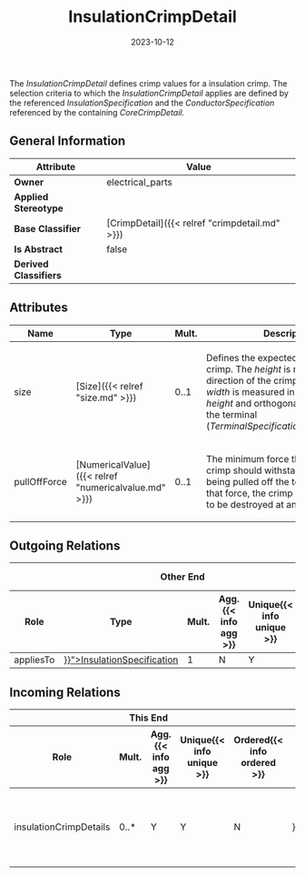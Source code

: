 ﻿---
title: InsulationCrimpDetail
toc: false
type: specs
date: "2023-10-12"
draft: false
specification: VEC
version: 2.1.0
documentType: "Recommendation"
elementType: Class
classes:
  - InsulationCrimpDetail
menu_name: vec-2.1.0
---
<p> The <i>InsulationCrimpDetail</i><i> </i>defines crimp values for a insulation crimp. The selection criteria to which the <i>InsulationCrimpDetail</i><i> </i>applies are defined by the referenced <i>InsulationSpecification</i> and the <i>ConductorSpecification</i> referenced by the containing <i>CoreCrimpDetail.</i>      </p>

## General Information

| Attribute               | Value |
|-------------------------|-------|
| **Owner**               | electrical_parts |
| **Applied Stereotype**  |   |
| **Base Classifier**     | [CrimpDetail]({{< relref "crimpdetail.md" >}})<br/>  |
| **Is Abstract**         | false |
| **Derived Classifiers** |   |

## Attributes
|  Name  |  Type  |  Mult.  |  Description  |  Owning Classifier  |
|--------|--------|---------|---------------|--------------|
|size| [Size]({{< relref "size.md" >}}) | 0..1 | <p> Defines the expected size of the crimp. The <i>height</i> is measured in direction of the crimp opening. The <i>width</i> is measured in orthogonal to the <i>height</i> and orthogonal to main axis of the terminal (<i>TerminalSpecification.OverallLength</i>).      </p> | [CrimpDetail]({{< relref "crimpdetail.md" >}}) |
|pullOffForce| [NumericalValue]({{< relref "numericalvalue.md" >}}) | 0..1 | <p> The minimum force that the completed crimp should withstand when wire is being pulled off the terminal. Above that force, the crimp can be expected to be destroyed at any time.      </p> | [InsulationCrimpDetail]({{< relref "insulationcrimpdetail.md" >}}) |

## Outgoing Relations
<table>
    <thead>
        <tr>
           <th colspan="6">Other End</th>
           <th colspan="1">This End</th>
           <th colspan="1">General</th>
        </tr>
        <tr>
           <th>Role</th>
           <th>Type</th>
           <th>Mult.</th>
           <th>Agg.{{< info agg >}}</th>
           <th>Unique{{< info unique >}}</th>
           <th>Ordered{{< info ordered >}}</th>
           <th>Mult.</th>
           <th>Description</th>
        </tr>
    <thead>
    <tbody>
    <tr>
        <td>appliesTo</td>
        <td><a href="{{< relref "insulationspecification.md" >}}">InsulationSpecification</a></td>
        <td>1</td>
        <td>N</td>
        <td>Y</td>
        <td>N</td>
        <td></td>
        <td></td>
    </tr>
    </tbody>
</table>

##  Incoming Relations
<table>
    <thead>
        <tr>
           <th colspan="5">This End</th>
           <th colspan="2">Other End</th>
           <th colspan="1">General</th>
        </tr>
        <tr>
           <th>Role</th>
           <th>Mult.</th>
           <th>Agg.{{< info agg >}}</th>
           <th>Unique{{< info unique >}}</th>
           <th>Ordered{{< info ordered >}}</th>
           <th>Type</th>
           <th>Mult.</th>
           <th>Description</th>
        </tr>
    <thead>
    <tbody>
    <tr>
        <td>insulationCrimpDetails</td>
        <td>0..*</td>
        <td>Y</td>
        <td>Y</td>
        <td>N</td>
        <td><a href="{{< relref "corecrimpdetail.md" >}}">CoreCrimpDetail</a></td>
        <td>1</td>
        <td><p> Defines the different <i>InsulationCrimpDetails </i>that are valid combinations for this <i>CoreCrimpDetail.</i>      </p></td>
    </tr>
    </tbody>
</table>



